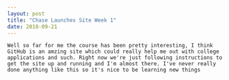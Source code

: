 ```yaml
---
layout: post
title: "Chase Launches Site Week 1"
date: 2018-09-21
---
```

    Well so far for me the course has been pretty interesting, I think GitHub is an amzing site which could really help me out with college applications and such. Right now we're just following instructions to get the site up and running and I'm almost there. I've never really done anything like this so it's nice to be learning new things 
  
